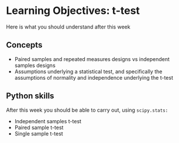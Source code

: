 # Learning Objectives: t-test

Here is what you should understand after this week

## Concepts

* Paired samples and repeated measures designs vs independent samples designs
* Assumptions underlying a statistical test, and specifically the assumptions of normality and independence underlying the t-test


## Python skills

After this week you should be able to carry out, using `scipy.stats:`

* Independent samples t-test
* Paired sample t-test
* Single sample t-test 

